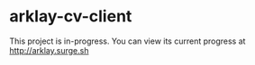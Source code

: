 # arklay-cv-client

This project is in-progress. You can view its current progress at http://arklay.surge.sh